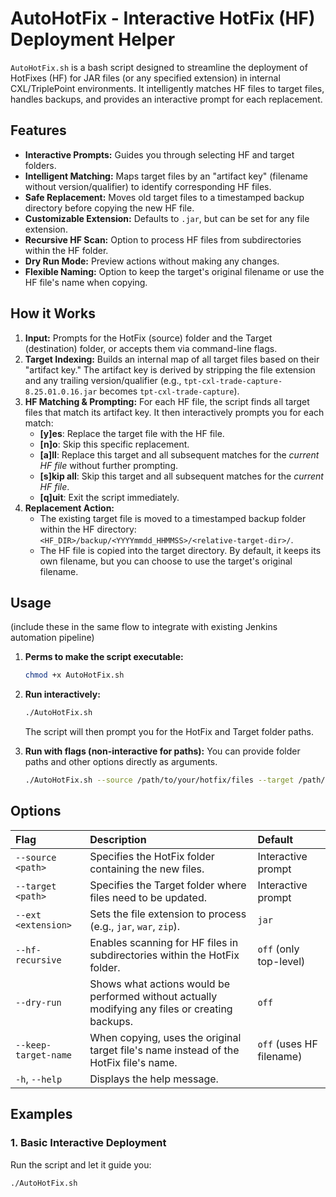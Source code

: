 # AutoHotFix - Interactive HotFix (HF) Deployment Helper

`AutoHotFix.sh` is a bash script designed to streamline the deployment of HotFixes (HF) for JAR files (or any specified extension) in internal CXL/TriplePoint environments. It intelligently matches HF files to target files, handles backups, and provides an interactive prompt for each replacement.

## Features

*   **Interactive Prompts:** Guides you through selecting HF and target folders.
*   **Intelligent Matching:** Maps target files by an "artifact key" (filename without version/qualifier) to identify corresponding HF files.
*   **Safe Replacement:** Moves old target files to a timestamped backup directory before copying the new HF file.
*   **Customizable Extension:** Defaults to `.jar`, but can be set for any file extension.
*   **Recursive HF Scan:** Option to process HF files from subdirectories within the HF folder.
*   **Dry Run Mode:** Preview actions without making any changes.
*   **Flexible Naming:** Option to keep the target's original filename or use the HF file's name when copying.

## How it Works

1.  **Input:** Prompts for the HotFix (source) folder and the Target (destination) folder, or accepts them via command-line flags.
2.  **Target Indexing:** Builds an internal map of all target files based on their "artifact key." The artifact key is derived by stripping the file extension and any trailing version/qualifier (e.g., `tpt-cxl-trade-capture-8.25.01.0.16.jar` becomes `tpt-cxl-trade-capture`).
3.  **HF Matching & Prompting:** For each HF file, the script finds all target files that match its artifact key. It then interactively prompts you for each match:
    *   **[y]es**: Replace the target file with the HF file.
    *   **[n]o**: Skip this specific replacement.
    *   **[a]ll**: Replace this target and all subsequent matches for the *current HF file* without further prompting.
    *   **[s]kip all**: Skip this target and all subsequent matches for the *current HF file*.
    *   **[q]uit**: Exit the script immediately.
4.  **Replacement Action:**
    *   The existing target file is moved to a timestamped backup folder within the HF directory: `<HF_DIR>/backup/<YYYYmmdd_HHMMSS>/<relative-target-dir>/`.
    *   The HF file is copied into the target directory. By default, it keeps its own filename, but you can choose to use the target's original filename.

## Usage
(include these in the same flow to integrate with existing Jenkins automation pipeline)
1.  **Perms to make the script executable:**
    ```bash
    chmod +x AutoHotFix.sh
    ```

2.  **Run interactively:**
    ```bash
    ./AutoHotFix.sh
    ```
    The script will then prompt you for the HotFix and Target folder paths.

3.  **Run with flags (non-interactive for paths):**
    You can provide folder paths and other options directly as arguments.

    ```bash
    ./AutoHotFix.sh --source /path/to/your/hotfix/files --target /path/to/your/application/deployments
    ```

## Options

| Flag                 | Description                                                                                             | Default                   |
| :------------------- | :------------------------------------------------------------------------------------------------------ | :------------------------ |
| `--source <path>`    | Specifies the HotFix folder containing the new files.                                                   | Interactive prompt        |
| `--target <path>`    | Specifies the Target folder where files need to be updated.                                             | Interactive prompt        |
| `--ext <extension>`  | Sets the file extension to process (e.g., `jar`, `war`, `zip`).                                         | `jar`                     |
| `--hf-recursive`     | Enables scanning for HF files in subdirectories within the HotFix folder.                               | `off` (only top-level)    |
| `--dry-run`          | Shows what actions would be performed without actually modifying any files or creating backups.          | `off`                     |
| `--keep-target-name` | When copying, uses the original target file's name instead of the HotFix file's name.                   | `off` (uses HF filename)  |
| `-h`, `--help`       | Displays the help message.                                                                              |                           |

## Examples

### 1. Basic Interactive Deployment

Run the script and let it guide you:

```bash
./AutoHotFix.sh
